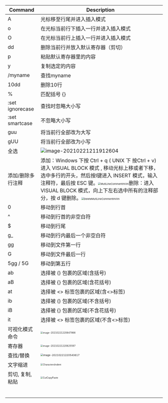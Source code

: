 | Command           | Description                                                  |
| ----------------- | ------------------------------------------------------------ |
| A                 | 光标移至行尾并进入插入模式                                   |
| o                 | 在光标当前行下插入一行并进入插入模式                         |
| O                 | 在光标当前行上插入一行并进入插入模式                         |
| dd                | 删除当前行并放入默认寄存器（剪切）                           |
| p                 | 粘贴默认寄存器里的内容                                       |
| y                 | 复制选定的内容                                               |
| /myname           | 查找myname                                                   |
| 10dd              | 删除10行                                                     |
| %                 | 匹配括号 {}[]()                                              |
| :set ignorecase   | 查找时忽略大小写                                             |
| :set smartcase    | 不忽略大小写                                                 |
| guu               | 将当前行全部改为大写                                         |
| gUU               | 将当前行全部改为小写                                         |
| 全选              | ![image-20210221211912604](C:\Users\Ares\AppData\Roaming\Typora\typora-user-images\image-20210221211912604.png) |
| 添加/删除多行注释 | 添加：Windows 下按 Ctrl + q ( UNIX 下 按Ctrl + v) 进入 VISUAL BLOCK 模式 ,  移动光标上移或者下移，选中多行的开头，然后按I键进入 INSERT 模式，输入注释符，最后按 ESC 键。<img src="C:\Users\Ares\Desktop\VimTips\MutiLineCommentInVim.gif" alt="MutiLineCommentInVim" style="zoom:50%;" />删除：进入VISUAL BLOCK 模式，向上下左右选中所有的注释部分，按 d 键删除。<img src="C:\Users\Ares\Desktop\VimTips\DeleteMutiLineCommentInVim.gif" alt="DeleteMutiLineCommentInVim" style="zoom:50%;" /> |
| 0                 | 移动到行首                                                   |
| ^                 | 移动到行首的非空白符                                         |
| $                 | 移动到行尾                                                   |
| g_                | 移动到行内最后一个非空白符                                   |
| gg                | 移动到文件第一行                                             |
| G                 | 移动到文件最后一行                                           |
| 5gg / 5G          | 移动到第五行                                                 |
| ab                | 选择被 () 包裹的区域(含括号)                                 |
| aB                | 选择被 {} 包裹的区域(含花括号)                               |
| at                | 选择被 <> 标签包裹的区域(含<>标签)                           |
| ib                | 选择被 () 包裹的区域(不含括号)                               |
| iB                | 选择被 {} 包裹的区域(不含花括号)                             |
| it                | 选择被 <> 标签包裹的区域(不含<>标签)                         |
| 可视化模式命令    | <img src="C:\Users\Ares\AppData\Roaming\Typora\typora-user-images\image-20210221220647866.png" alt="image-20210221220647866" style="zoom:45%;" /> |
| 寄存器            | <img src="C:\Users\Ares\AppData\Roaming\Typora\typora-user-images\image-20210221220625597.png" alt="image-20210221220625597" style="zoom:45%;" /> |
| 查找/替换         | <img src="C:\Users\Ares\AppData\Roaming\Typora\typora-user-images\image-20210221220543617.png" alt="image-20210221220543617" style="zoom: 50%;" /> |
| 文字缩进          | <img src="C:\Users\Ares\Desktop\VimTips\CharactersIndent.png" alt="CharactersIndent" style="zoom:45%;" /> |
| 剪切, 复制, 粘贴  | <img src="C:\Users\Ares\Desktop\VimTips\CutCopyPaste.png" alt="CutCopyPaste" style="zoom:45%;" /> |
|                   |                                                              |
|                   |                                                              |
|                   |                                                              |
|                   |                                                              |
|                   |                                                              |
|                   |                                                              |